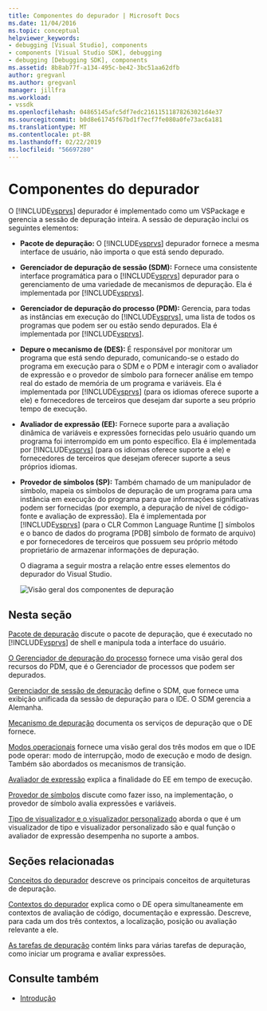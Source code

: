 ```yaml
---
title: Componentes do depurador | Microsoft Docs
ms.date: 11/04/2016
ms.topic: conceptual
helpviewer_keywords:
- debugging [Visual Studio], components
- components [Visual Studio SDK], debugging
- debugging [Debugging SDK], components
ms.assetid: 8b8ab77f-a134-495c-be42-3bc51aa62dfb
author: gregvanl
ms.author: gregvanl
manager: jillfra
ms.workload:
- vssdk
ms.openlocfilehash: 04865145afc5df7edc21611511878263021d4e37
ms.sourcegitcommit: b0d8e61745f67bd1f7ecf7fe080a0fe73ac6a181
ms.translationtype: MT
ms.contentlocale: pt-BR
ms.lasthandoff: 02/22/2019
ms.locfileid: "56697280"
---
```

# <a name="debugger-components"></a>Componentes do depurador
O [!INCLUDE[vsprvs](../../code-quality/includes/vsprvs_md.md)] depurador é implementado como um VSPackage e gerencia a sessão de depuração inteira. A sessão de depuração inclui os seguintes elementos:

- **Pacote de depuração:** O [!INCLUDE[vsprvs](../../code-quality/includes/vsprvs_md.md)] depurador fornece a mesma interface de usuário, não importa o que está sendo depurado.

- **Gerenciador de depuração de sessão (SDM):** Fornece uma consistente interface programática para o [!INCLUDE[vsprvs](../../code-quality/includes/vsprvs_md.md)] depurador para o gerenciamento de uma variedade de mecanismos de depuração. Ela é implementada por [!INCLUDE[vsprvs](../../code-quality/includes/vsprvs_md.md)].

- **Gerenciador de depuração do processo (PDM):** Gerencia, para todas as instâncias em execução do [!INCLUDE[vsprvs](../../code-quality/includes/vsprvs_md.md)], uma lista de todos os programas que podem ser ou estão sendo depurados. Ela é implementada por [!INCLUDE[vsprvs](../../code-quality/includes/vsprvs_md.md)].

- **Depure o mecanismo de (DES):** É responsável por monitorar um programa que está sendo depurado, comunicando-se o estado do programa em execução para o SDM e o PDM e interagir com o avaliador de expressão e o provedor de símbolo para fornecer análise em tempo real do estado de memória de um programa e variáveis. Ela é implementada por [!INCLUDE[vsprvs](../../code-quality/includes/vsprvs_md.md)] (para os idiomas oferece suporte a ele) e fornecedores de terceiros que desejam dar suporte a seu próprio tempo de execução.

- **Avaliador de expressão (EE):** Fornece suporte para a avaliação dinâmica de variáveis e expressões fornecidas pelo usuário quando um programa foi interrompido em um ponto específico. Ela é implementada por [!INCLUDE[vsprvs](../../code-quality/includes/vsprvs_md.md)] (para os idiomas oferece suporte a ele) e fornecedores de terceiros que desejam oferecer suporte a seus próprios idiomas.

- **Provedor de símbolos (SP):** Também chamado de um manipulador de símbolo, mapeia os símbolos de depuração de um programa para uma instância em execução do programa para que informações significativas podem ser fornecidas (por exemplo, a depuração de nível de código-fonte e avaliação de expressão). Ela é implementada por [!INCLUDE[vsprvs](../../code-quality/includes/vsprvs_md.md)] (para o CLR Common Language Runtime [] símbolos e o banco de dados do programa [PDB] símbolo de formato de arquivo) e por fornecedores de terceiros que possuem seu próprio método proprietário de armazenar informações de depuração.

  O diagrama a seguir mostra a relação entre esses elementos do depurador do Visual Studio.

  ![Visão geral dos componentes de depuração](../../extensibility/debugger/media/dbugcompovrview.gif "DBugCompOvrview")

## <a name="in-this-section"></a>Nesta seção
 [Pacote de depuração](../../extensibility/debugger/debug-package.md) discute o pacote de depuração, que é executado no [!INCLUDE[vsprvs](../../code-quality/includes/vsprvs_md.md)] de shell e manipula toda a interface do usuário.

 [O Gerenciador de depuração do processo](../../extensibility/debugger/process-debug-manager.md) fornece uma visão geral dos recursos do PDM, que é o Gerenciador de processos que podem ser depurados.

 [Gerenciador de sessão de depuração](../../extensibility/debugger/session-debug-manager.md) define o SDM, que fornece uma exibição unificada da sessão de depuração para o IDE. O SDM gerencia a Alemanha.

 [Mecanismo de depuração](../../extensibility/debugger/debug-engine.md) documenta os serviços de depuração que o DE fornece.

 [Modos operacionais](../../extensibility/debugger/operational-modes.md) fornece uma visão geral dos três modos em que o IDE pode operar: modo de interrupção, modo de execução e modo de design. Também são abordados os mecanismos de transição.

 [Avaliador de expressão](../../extensibility/debugger/expression-evaluator.md) explica a finalidade do EE em tempo de execução.

 [Provedor de símbolos](../../extensibility/debugger/symbol-provider.md) discute como fazer isso, na implementação, o provedor de símbolo avalia expressões e variáveis.

 [Tipo de visualizador e o visualizador personalizado](../../extensibility/debugger/type-visualizer-and-custom-viewer.md) aborda o que é um visualizador de tipo e visualizador personalizado são e qual função o avaliador de expressão desempenha no suporte a ambos.

## <a name="related-sections"></a>Seções relacionadas
 [Conceitos do depurador](../../extensibility/debugger/debugger-concepts.md) descreve os principais conceitos de arquiteturas de depuração.

 [Contextos do depurador](../../extensibility/debugger/debugger-contexts.md) explica como o DE opera simultaneamente em contextos de avaliação de código, documentação e expressão. Descreve, para cada um dos três contextos, a localização, posição ou avaliação relevante a ele.

 [As tarefas de depuração](../../extensibility/debugger/debugging-tasks.md) contém links para várias tarefas de depuração, como iniciar um programa e avaliar expressões.

## <a name="see-also"></a>Consulte também
- [Introdução](../../extensibility/debugger/getting-started-with-debugger-extensibility.md)